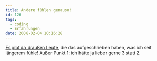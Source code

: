```yaml
---
title: Andere fühlen genauso!
id: 126
tags:
  - coding
  - Erfahrungen
date: 2008-02-04 10:16:28
---
```


[Es gibt da drau&#223;en Leute](http://www.codinghorror.com/blog/archives/000666.html), die das aufgeschrieben haben, was ich seit l&#228;ngerem f&#252;hle! Au&#223;er Punkt 1: ich h&#228;tte ja lieber gerne 3 statt 2.